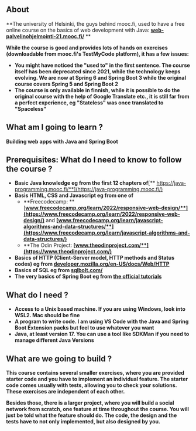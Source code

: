 ## About

**The university of Helsinki, the guys behind mooc.fi, used to have a free
online course on the basics of web development with Java: **[**web-palvelinohjelmointi-21.mooc.fi/**](https://web-palvelinohjelmointi-21.mooc.fi/)** **

**While the course is good and provides lots of hands on exercises
(downloadable from mooc.fi's TestMyCode platform), it has a few issues:**

* **You might have noticed the "used to" in the first sentence. The course
  itself has been deprecated since 2021, while the technology keeps evolving.
  We are now at Spring 6 and Spring Boot 3 while the original course
  covers Spring 5 and Spring Boot 2**
* **The course is only available in finnish, while it is possible to do the
  original course with the help of Google Translate etc., it is still far
  from a perfect experience, eg "Stateless" was once translated to
  "Spaceless"**

## **What am I going to learn ?**

**Building web apps with Java and Spring Boot**

## **Prerequisites: What do I need to know to follow the course ?**

* **Basic Java knowledge eg from the first 12 chapters of**[** https://java-programming.mooc.fi/**](https://java-programming.mooc.fi/)
* **Basis HTML, CSS and Javascript eg from ****one**** of**
  * **Freecodecamp: **[**www.freecodecamp.org/learn/2022/responsive-web-design/**](https://www.freecodecamp.org/learn/2022/responsive-web-design/)**  and **[**www.freecodecamp.org/learn/javascript-algorithms-and-data-structures/**](https://www.freecodecamp.org/learn/javascript-algorithms-and-data-structures/)****
  * **The Odin Project: **[**www.theodinproject.com/**](https://www.theodinproject.com/)****
* **Basics of HTTP (Client-Server model, HTTP methods and Status codes) eg from **[**developer.mozilla.org/en-US/docs/Web/HTTP**](https://developer.mozilla.org/en-US/docs/Web/HTTP)****
* **Basics of SQL eg from **[**sqlbolt.com/**](https://sqlbolt.com/)****
* **The very basics of Spring Boot eg from [the official tutorials](https://spring.io/guides/gs/spring-boot/)**

## **What do I need ?**

* **Access to a Unix based machine. If you are using Windows, look into WSL2. Mac should be fine**
* **A program to write code. I am using VS Code with the Java and Spring Boot Extension packs but feel to use whatever you want**
* **Java, at least version 17. You can use a tool like SDKMan if you need to manage different Java Versions**

## **What are we going to build ?**

**This course contains several smaller exercises, where you are provided
starter code and you have to implement an individual feature. The
starter code comes usually with tests, allowing you to check your
solutions. These exercises are independent of each other.**

**Besides those, there is a larger project, where you will build a social network
from scratch, one feature at time throughout the course. You will just
be told what the feature should do. The code, the design and the tests
have to not only implemented, but also designed by you.**

